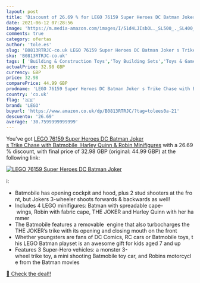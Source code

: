```yaml
---
layout: post
title: 'Discount of 26.69 % for LEGO 76159 Super Heroes DC Batman Joker '
date: 2021-06-12 07:28:56
image: 'https://m.media-amazon.com/images/I/51d4LJIsbOL._SL500_._SL400_.jpg'
comments: true
category: ofertas
author: 'tole.es'
slug: 'B0813RTRJC-co.uk LEGO 76159 Super Heroes DC Batman Joker s Trike Chase...'
sku: 'B0813RTRJC-co.uk'
tags: [ 'Building & Construction Toys','Toy Building Sets','Toys & Games','Toys Store','lego', ]
actualPrice: 32.98 GBP
currency: GBP
price: 32.98
comparePrice: 44.99 GBP
prodname: 'LEGO 76159 Super Heroes DC Batman Joker s Trike Chase with Batmobile  Harley Quinn & Robin Minifigures'
country: 'co.uk'
flag: '🇬🇧'
brand: 'LEGO'
buyurl: 'https://www.amazon.co.uk/dp/B0813RTRJC/?tag=tolees0a-21'
descuento: '26.69'
average: '30.7599999999999'
---
```


You've got [LEGO 76159 Super Heroes DC Batman Joker s Trike Chase with Batmobile  Harley Quinn & Robin Minifigures](https://www.amazon.co.uk/dp/B0813RTRJC/?tag=tolees0a-21) with a  26.69 % discount, with final price of 32.98 GBP (original: 44.99 GBP) at the following link:

[![LEGO 76159 Super Heroes DC Batman Joker ](https://m.media-amazon.com/images/I/51d4LJIsbOL._SL500_._SL400_.jpg)](https://www.amazon.co.uk/dp/B0813RTRJC/?tag=tolees0a-21)

ℹ️:

- Batmobile has opening cockpit and hood, plus 2 stud shooters at the front, but Jokers 3-wheeler shoots forwards & backwards as well!
- Includes 4 LEGO minifigures: Batman with spreadable cape- wings, Robin with fabric cape, THE JOKER and Harley Quinn with her hammer
- The Batmobile features a removable  engine that also turbocharges the THE JOKER’s trike with its opening and closing mouth on the front
- Whether youngsters are fans of DC Comics, RC cars or Batmobile toys, this LEGO Batman playset is an awesome gift for kids aged 7 and up
- Features 3 Super-Hero vehicles: a monster 3-wheel trike toy, a mini shooting Batmobile toy car, and Robins motorcycle from the Batman movies

[🛒 Check the deal!!](https://www.amazon.co.uk/dp/B0813RTRJC/?tag=tolees0a-21)
